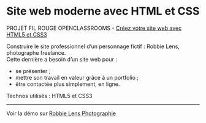 # Site web moderne avec HTML et CSS

PROJET FIL ROUGE OPENCLASSROOMS - [Créez votre site web avec HTML5 et CSS3](https://openclassrooms.com/fr/courses/1603881-creez-votre-site-web-avec-html5-et-css3/8061365-decouvrez-le-modele-des-boites)

Construire le site professionnel d’un personnage fictif : Robbie Lens, photographe freelance.  
Cette dernière a besoin d’un site web pour :
* se présenter ;
* mettre son travail en valeur grâce à un portfolio ;
* être contactée plus simplement, en ligne.

Technos utilisés : HTML5 et CSS3  

-----------------

Voir la démo sur [Robbie Lens Photographie](https://fano-official.github.io/site-web-moderne-avec-HTML-et-CSS/)
